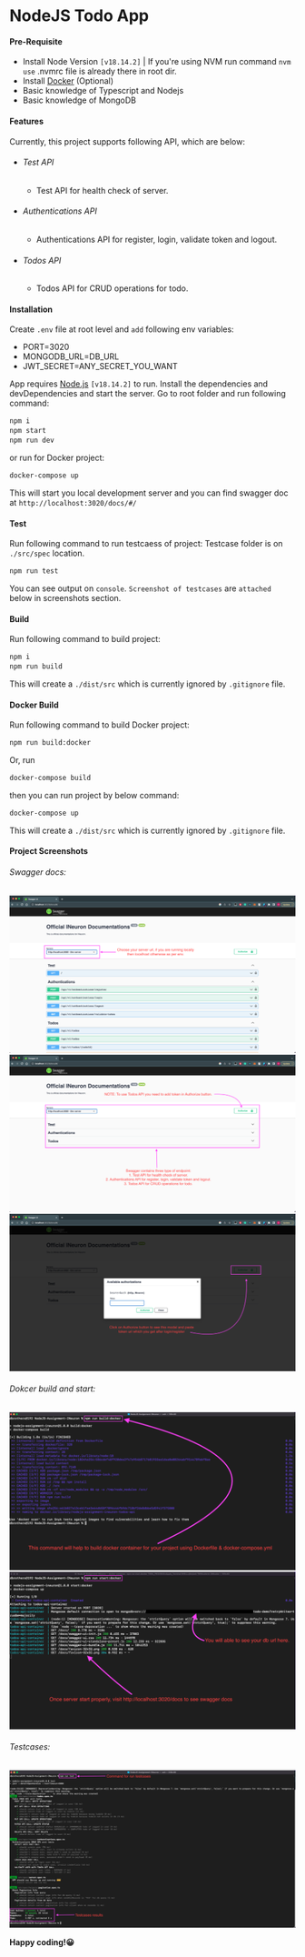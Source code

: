 # NodeJS Todo App

#### Pre-Requisite 
- Install Node Version `[v18.14.2]` | If you're using NVM run command `nvm use` .nvmrc file is already there in root dir. 
- Install [Docker](https://docs.docker.com/get-docker/) (Optional) 
- Basic knowledge of Typescript and Nodejs
- Basic knowledge of MongoDB
 
#### Features
Currently, this project supports following API, which are below:
- ###### Test API
    - Test API for health check of server.
- ###### Authentications API
    - Authentications API for register, login, validate token and logout.
- ###### Todos API
    - Todos API for CRUD operations for todo.
   
 
#### Installation
Create `.env` file at root level and `add` following env variables:
- PORT=3020
- MONGODB_URL=DB_URL
- JWT_SECRET=ANY_SECRET_YOU_WANT

App requires [Node.js](https://nodejs.org/) `[v18.14.2]` to run.
Install the dependencies and devDependencies and start the server.
Go to root folder and run following command:
```sh
npm i
npm start
npm run dev
```
or run for Docker project:
```sh
docker-compose up 
```
This will start you local development server and you can find swagger doc at `http://localhost:3020/docs/#/`
#### Test
Run following command to run testcaess of project:
Testcase folder is on `./src/spec` location.
```sh
npm run test
```
You can see output on `console`. `Screenshot of testcases` are `attached` below in screenshots section.

#### Build
Run following command to build project:
```sh
npm i
npm run build
```
This will create a `./dist/src` which is currently ignored by `.gitignore` file.
#### Docker Build
Run following command to build Docker project:
```sh
npm run build:docker 
```
Or, run 
```sh
docker-compose build
```
then you can run project by below command:
```sh
docker-compose up 
```
This will create a `./dist/src` which is currently ignored by `.gitignore` file.

#### Project Screenshots
###### Swagger docs:
![This is an image](https://raw.githubusercontent.com/nikhilkrdwivedi/NodeJS-Assignment-INeuron/master/screenshots/swagger-docs.png
)
![This is an image](https://raw.githubusercontent.com/nikhilkrdwivedi/NodeJS-Assignment-INeuron/master/screenshots/swagger-docs-api-intro.png)
![This is an image](https://raw.githubusercontent.com/nikhilkrdwivedi/NodeJS-Assignment-INeuron/master/screenshots/swagger-auth-info.png)

###### Dokcer build and start:
![This is an image](https://raw.githubusercontent.com/nikhilkrdwivedi/NodeJS-Assignment-INeuron/master/screenshots/docker-build.png)
![This is an image](https://raw.githubusercontent.com/nikhilkrdwivedi/NodeJS-Assignment-INeuron/master/screenshots/docker-start.png)

###### Testcases:
![This is an image](https://raw.githubusercontent.com/nikhilkrdwivedi/NodeJS-Assignment-INeuron/master/screenshots/testcases-results.png
)


**Happy coding!😀**

